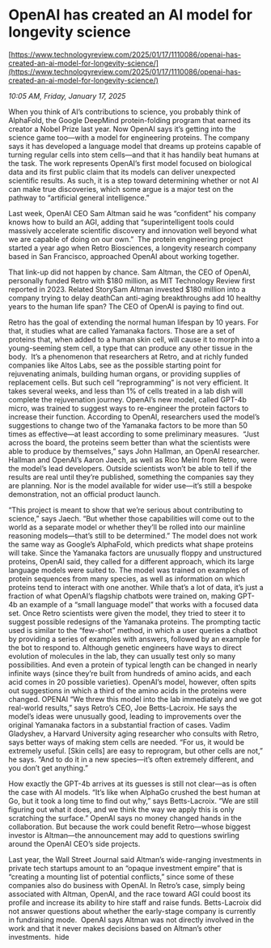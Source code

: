 # OpenAI has created an AI model for longevity science

[https://www.technologyreview.com/2025/01/17/1110086/openai-has-created-an-ai-model-for-longevity-science/](https://www.technologyreview.com/2025/01/17/1110086/openai-has-created-an-ai-model-for-longevity-science/)

*10:05 AM, Friday, January 17, 2025*

When you think of AI’s contributions to science, you probably think of AlphaFold, the Google DeepMind protein-folding program that earned its creator a Nobel Prize last year. Now OpenAI says it’s getting into the science game too—with a model for engineering proteins.  The company says it has developed a language model that dreams up proteins capable of turning regular cells into stem cells—and that it has handily beat humans at the task. The work represents OpenAI’s first model focused on biological data and its first public claim that its models can deliver unexpected scientific results. As such, it is a step toward determining whether or not AI can make true discoveries, which some argue is a major test on the pathway to “artificial general intelligence.”

Last week, OpenAI CEO Sam Altman said he was “confident” his company knows how to build an AGI, adding that “superintelligent tools could massively accelerate scientific discovery and innovation well beyond what we are capable of doing on our own.”  The protein engineering project started a year ago when Retro Biosciences, a longevity research company based in San Francisco, approached OpenAI about working together.

That link-up did not happen by chance. Sam Altman, the CEO of OpenAI, personally funded Retro with $180 million, as MIT Technology Review first reported in 2023. Related StorySam Altman invested $180 million into a company trying to delay deathCan anti-aging breakthroughs add 10 healthy years to the human life span? The CEO of OpenAI is paying to find out.

Retro has the goal of extending the normal human lifespan by 10 years. For that, it studies what are called Yamanaka factors. Those are a set of proteins that, when added to a human skin cell, will cause it to morph into a young-seeming stem cell, a type that can produce any other tissue in the body.  It’s a phenomenon that researchers at Retro, and at richly funded companies like Altos Labs, see as the possible starting point for rejuvenating animals, building human organs, or providing supplies of replacement cells. But such cell “reprogramming” is not very efficient. It takes several weeks, and less than 1% of cells treated in a lab dish will complete the rejuvenation journey.  OpenAI’s new model, called GPT-4b micro, was trained to suggest ways to re-engineer the protein factors to increase their function. According to OpenAI, researchers used the model’s suggestions to change two of the Yamanaka factors to be more than 50 times as effective—at least according to some preliminary measures.  “Just across the board, the proteins seem better than what the scientists were able to produce by themselves,” says John Hallman, an OpenAI researcher. Hallman and OpenAI’s Aaron Jaech, as well as Rico Meinl from Retro, were the model’s lead developers. Outside scientists won’t be able to tell if the results are real until they’re published, something the companies say they are planning. Nor is the model available for wider use—it’s still a bespoke demonstration, not an official product launch.

“This project is meant to show that we’re serious about contributing to science,” says Jaech. “But whether those capabilities will come out to the world as a separate model or whether they’ll be rolled into our mainline reasoning models—that’s still to be determined.” The model does not work the same way as Google’s AlphaFold, which predicts what shape proteins will take. Since the Yamanaka factors are unusually floppy and unstructured proteins, OpenAI said, they called for a different approach, which its large language models were suited to. The model was trained on examples of protein sequences from many species, as well as information on which proteins tend to interact with one another. While that’s a lot of data, it’s just a fraction of what OpenAI’s flagship chatbots were trained on, making GPT-4b an example of a “small language model” that works with a focused data set. Once Retro scientists were given the model, they tried to steer it to suggest possible redesigns of the Yamanaka proteins. The prompting tactic used is similar to the “few-shot” method, in which a user queries a chatbot by providing a series of examples with answers, followed by an example for the bot to respond to. Although genetic engineers have ways to direct evolution of molecules in the lab, they can usually test only so many possibilities. And even a protein of typical length can be changed in nearly infinite ways (since they’re built from hundreds of amino acids, and each acid comes in 20 possible varieties). OpenAI’s model, however, often spits out suggestions in which a third of the amino acids in the proteins were changed.  OPENAI   “We threw this model into the lab immediately and we got real-world results,” says Retro’s CEO, Joe Betts-Lacroix. He says the model’s ideas were unusually good, leading to improvements over the original Yamanaka factors in a substantial fraction of cases. Vadim Gladyshev, a Harvard University aging researcher who consults with Retro, says better ways of making stem cells are needed. “For us, it would be extremely useful. [Skin cells] are easy to reprogram, but other cells are not,” he says. “And to do it in a new species—it’s often extremely different, and you don’t get anything.”

How exactly the GPT-4b arrives at its guesses is still not clear—as is often the case with AI models. “It’s like when AlphaGo crushed the best human at Go, but it took a long time to find out why,” says Betts-Lacroix. “We are still figuring out what it does, and we think the way we apply this is only scratching the surface.” OpenAI says no money changed hands in the collaboration. But because the work could benefit Retro—whose biggest investor is Altman—the announcement may add to questions swirling around the OpenAI CEO’s side projects.

Last year, the Wall Street Journal said Altman’s wide-ranging investments in private tech startups amount to an “opaque investment empire” that is “creating a mounting list of potential conflicts,” since some of these companies also do business with OpenAI. In Retro’s case, simply being associated with Altman, OpenAI, and the race toward AGI could boost its profile and increase its ability to hire staff and raise funds. Betts-Lacroix did not answer questions about whether the early-stage company is currently in fundraising mode.  OpenAI says Altman was not directly involved in the work and that it never makes decisions based on Altman’s other investments.  hide

